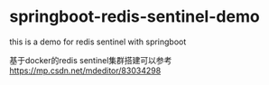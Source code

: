 # springboot-redis-sentinel-demo
this is a demo for redis sentinel with springboot

基于docker的redis sentinel集群搭建可以参考
https://mp.csdn.net/mdeditor/83034298

